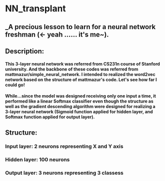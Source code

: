 # NN_transplant
## _A precious lesson to learn for a neural network freshman (<- yeah ...... it's me~).

## Description:
#### This 3-layer neural network was referred from CS231n course of Stanford university. And the backbone of these codes was referred from mattmazur/simple_neural_network. I intended to realized the word2vec network based on the structure of mattmazur's code. Let's see how far I could go!

#### While...since the model was designed receiving only one input a time, it performed like a linear Softmax classifier even though the structure as well as the gradient descending algorithm were designed for realizing a 3-layer neural network (Sigmoid function applied for hidden layer, and Softmax function applied for output layer).

## Structure:  
### Input layer: 2 neurons representing X and Y axis
### Hidden layer: 100 neurons
### Output layer: 3 neurons representing 3 classess

